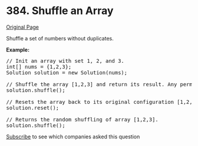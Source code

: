 # 384. Shuffle an Array

[Original Page](https://leetcode.com/problems/shuffle-an-array/)

Shuffle a set of numbers without duplicates.

**Example:**

<pre>// Init an array with set 1, 2, and 3.
int[] nums = {1,2,3};
Solution solution = new Solution(nums);

// Shuffle the array [1,2,3] and return its result. Any permutation of [1,2,3] must equally likely to be returned.
solution.shuffle();

// Resets the array back to its original configuration [1,2,3].
solution.reset();

// Returns the random shuffling of array [1,2,3].
solution.shuffle();
</pre>

<div>

[Subscribe](/subscribe/) to see which companies asked this question

</div>